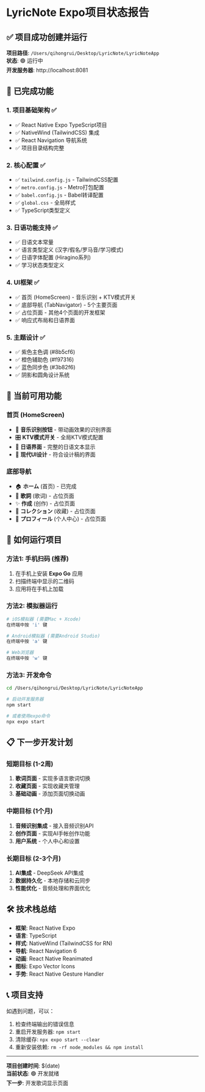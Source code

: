 # LyricNote Expo项目状态报告

## ✅ 项目成功创建并运行

**项目路径**: `/Users/qihongrui/Desktop/LyricNote/LyricNoteApp`  
**状态**: 🟢 运行中  
**开发服务器**: http://localhost:8081

## 🎯 已完成功能

### 1. 项目基础架构 ✅
- ✅ React Native Expo TypeScript项目
- ✅ NativeWind (TailwindCSS) 集成
- ✅ React Navigation 导航系统
- ✅ 项目目录结构完整

### 2. 核心配置 ✅
- ✅ `tailwind.config.js` - TailwindCSS配置
- ✅ `metro.config.js` - Metro打包配置
- ✅ `babel.config.js` - Babel转译配置
- ✅ `global.css` - 全局样式
- ✅ TypeScript类型定义

### 3. 日语功能支持 ✅
- ✅ 日语文本常量
- ✅ 语言类型定义 (汉字/假名/罗马音/学习模式)
- ✅ 日语字体配置 (Hiragino系列)
- ✅ 学习状态类型定义

### 4. UI框架 ✅
- ✅ 首页 (HomeScreen) - 音乐识别 + KTV模式开关
- ✅ 底部导航 (TabNavigator) - 5个主要页面
- ✅ 占位页面 - 其他4个页面的开发框架
- ✅ 响应式布局和日语界面

### 5. 主题设计 ✅
- ✅ 紫色主色调 (#8b5cf6)
- ✅ 橙色辅助色 (#f97316) 
- ✅ 蓝色同步色 (#3b82f6)
- ✅ 阴影和圆角设计系统

## 📱 当前可用功能

### 首页 (HomeScreen)
- 🎤 **音乐识别按钮** - 带动画效果的识别界面
- 🎛️ **KTV模式开关** - 全局KTV模式配置
- 📱 **日语界面** - 完整的日语文本显示
- 🎨 **现代UI设计** - 符合设计稿的界面

### 底部导航
- 🏠 **ホーム** (首页) - 已完成
- 📝 **歌詞** (歌词) - 占位页面
- ✨ **作成** (创作) - 占位页面  
- 💾 **コレクション** (收藏) - 占位页面
- 👤 **プロフィール** (个人中心) - 占位页面

## 🚀 如何运行项目

### 方法1: 手机扫码 (推荐)
1. 在手机上安装 **Expo Go** 应用
2. 扫描终端中显示的二维码
3. 应用将在手机上加载

### 方法2: 模拟器运行
```bash
# iOS模拟器 (需要Mac + Xcode)
在终端中按 'i' 键

# Android模拟器 (需要Android Studio)
在终端中按 'a' 键

# Web浏览器
在终端中按 'w' 键
```

### 方法3: 开发命令
```bash
cd /Users/qihongrui/Desktop/LyricNote/LyricNoteApp

# 启动开发服务器
npm start

# 或者使用expo命令
npx expo start
```

## 📋 下一步开发计划

### 短期目标 (1-2周)
1. **歌词页面** - 实现多语言歌词切换
2. **收藏页面** - 实现收藏夹管理
3. **基础动画** - 添加页面切换动画

### 中期目标 (1个月)
1. **音频识别集成** - 接入音频识别API
2. **创作页面** - 实现AI手帐创作功能
3. **用户系统** - 个人中心和设置

### 长期目标 (2-3个月)
1. **AI集成** - DeepSeek API集成
2. **数据持久化** - 本地存储和云同步
3. **性能优化** - 音频处理和界面优化

## 🛠️ 技术栈总结

- **框架**: React Native Expo
- **语言**: TypeScript
- **样式**: NativeWind (TailwindCSS for RN)
- **导航**: React Navigation 6
- **动画**: React Native Reanimated
- **图标**: Expo Vector Icons
- **手势**: React Native Gesture Handler

## 📞 项目支持

如遇到问题，可以：
1. 检查终端输出的错误信息
2. 重启开发服务器: `npm start`
3. 清除缓存: `npx expo start --clear`
4. 重新安装依赖: `rm -rf node_modules && npm install`

---

**项目创建时间**: $(date)  
**当前状态**: 🟢 开发就绪  
**下一步**: 开发歌词显示页面
